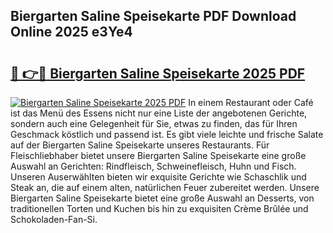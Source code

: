 ## Biergarten Saline Speisekarte PDF Download Online 2025 e3Ye4

# <h2><a href="http://gc8mhb.nevu.top/?p=Biergarten+Saline+Speisekarte">🔗 👉🔴 Biergarten Saline Speisekarte 2025 PDF</a></h2>

[![Biergarten Saline Speisekarte 2025 PDF](https://i.imgur.com/dBaPXMq.png)](http://gc8mhb.nevu.top/?p=Biergarten+Saline+Speisekarte)
In einem Restaurant oder Café ist das Menü des Essens nicht nur eine Liste der angebotenen Gerichte, sondern auch eine Gelegenheit für Sie, etwas zu finden, das für Ihren Geschmack köstlich und passend ist. Es gibt viele leichte und frische Salate auf der Biergarten Saline Speisekarte unseres Restaurants. Für Fleischliebhaber bietet unsere Biergarten Saline Speisekarte eine große Auswahl an Gerichten: Rindfleisch, Schweinefleisch, Huhn und Fisch. Unseren Auserwählten bieten wir exquisite Gerichte wie Schaschlik und Steak an, die auf einem alten, natürlichen Feuer zubereitet werden. Unsere Biergarten Saline Speisekarte bietet eine große Auswahl an Desserts, von traditionellen Torten und Kuchen bis hin zu exquisiten Crème Brûlée und Schokoladen-Fan-Si.
